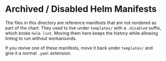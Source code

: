# Archived / Disabled Helm Manifests

The files in this directory are reference manifests that are not rendered as part of the chart. They used to live under `templates/` with a `.disabled` suffix, which broke `helm lint`. Moving them here keeps the history while allowing linting to run without workarounds.

If you revive one of these manifests, move it back under `templates/` and give it a normal `.yaml` extension.
